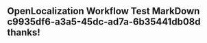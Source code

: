 <properties
ms.topic="hero-topic"
ms.test1="hero-topic"
ms.test2="test"/>

## OpenLocalization Workflow Test MarkDown c9935df6-a3a5-45dc-ad7a-6b35441db08d thanks!
